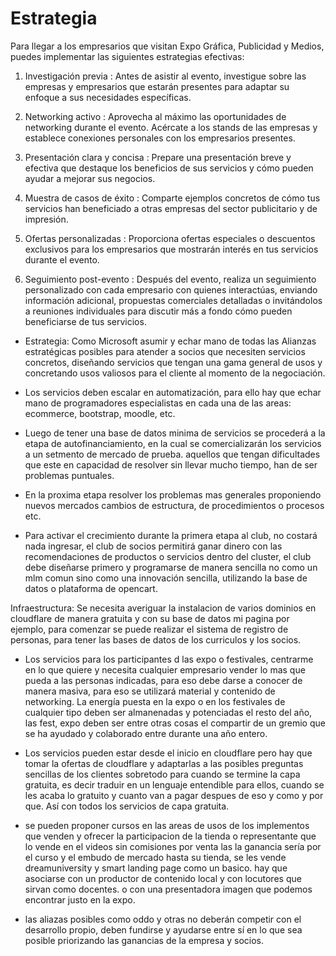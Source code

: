 # Estrategia

Para llegar a los empresarios que visitan Expo Gráfica, Publicidad y Medios, puedes implementar las siguientes estrategias efectivas:

1. Investigación previa : Antes de asistir al evento, investigue sobre las empresas y empresarios que estarán presentes para adaptar su enfoque a sus necesidades específicas.

2. Networking activo : Aprovecha al máximo las oportunidades de networking durante el evento. Acércate a los stands de las empresas y establece conexiones personales con los empresarios presentes.

3. Presentación clara y concisa : Prepare una presentación breve y efectiva que destaque los beneficios de sus servicios y cómo pueden ayudar a mejorar sus negocios.

4. Muestra de casos de éxito : Comparte ejemplos concretos de cómo tus servicios han beneficiado a otras empresas del sector publicitario y de impresión.

5. Ofertas personalizadas : Proporciona ofertas especiales o descuentos exclusivos para los empresarios que mostrarán interés en tus servicios durante el evento.

6. Seguimiento post-evento : Después del evento, realiza un seguimiento personalizado con cada empresario con quienes interactúas, enviando información adicional, propuestas comerciales detalladas o invitándolos a reuniones individuales para discutir más a fondo cómo pueden beneficiarse de tus servicios.
* Estrategia: Como Microsoft asumir y echar mano de todas las Alianzas estratégicas posibles para atender a socios que necesiten servicios concretos, diseñando servicios que tengan una gama general de usos y concretando usos valiosos para el cliente al momento de la negociación.

* Los servicios deben escalar en automatización, para ello hay que echar mano de programadores especialistas en cada una de las areas: ecommerce, bootstrap, moodle, etc.

* Luego de tener una base de datos minima de servicios se procederá a la etapa de autofinanciamiento, en la cual se comercializarán los servicios a un setmento de mercado de prueba. aquellos que tengan dificultades que este en capacidad de resolver sin llevar mucho tiempo, han de ser problemas puntuales.

* En la proxima etapa resolver los problemas mas generales proponiendo nuevos mercados cambios de estructura, de procedimientos o procesos etc.

* Para activar el crecimiento durante la primera etapa al club, no costará nada ingresar, el club de socios permitirá ganar dinero con las recomendaciones de productos o servicios dentro del cluster, el club debe diseñarse primero y programarse de manera sencilla no como un mlm comun sino como una innovación sencilla, utilizando la base de datos o plataforma de opencart.

Infraestructura: Se necesita averiguar la instalacion de varios dominios en cloudflare de manera gratuita y con su base de datos mi pagina por ejemplo, para comenzar se puede realizar el sistema de registro de personas, para tener las bases de datos de los curriculos y los socios.

* Los servicios para los participantes d las expo o festivales, centrarme en lo que quiere y necesita cualquier empresario vender lo mas que pueda a las personas indicadas, para eso debe darse a conocer de manera masiva, para eso se utilizará material y contenido de networking. La energía puesta en la expo o en los festivales de cualquier tipo deben ser almanenadas y potenciadas el resto del año, las fest, expo deben ser entre otras cosas el compartir de un gremio que se ha ayudado y colaborado entre durante una año entero.

* Los servicios pueden estar desde el inicio en cloudflare pero hay que tomar la ofertas de cloudflare y adaptarlas a las posibles preguntas sencillas de los clientes sobretodo para cuando se termine la capa gratuita, es decir traduir en un lenguaje entendible para ellos, cuando se les acaba lo gratuito y cuanto van a pagar despues de eso y como y por que. Así con todos los servicios de capa gratuita.

* se pueden proponer cursos en las areas de usos de los implementos que venden y ofrecer la participacion de la tienda o representante que lo vende en el videos sin comisiones por venta las la ganancia sería por el curso y el embudo de mercado hasta su tienda, se les vende dreamuniversity y smart landing page como un basico. hay que asociarse con un productor de contenido local y con locutores que sirvan como docentes. o con una presentadora imagen que podemos encontrar justo en la expo.

* las aliazas posibles como oddo y otras no deberán competir con el desarrollo propio, deben fundirse y ayudarse entre sí en lo que sea posible priorizando las ganancias de la empresa y socios.